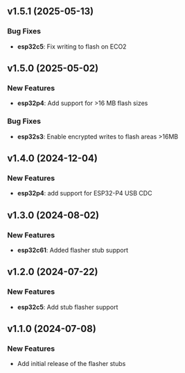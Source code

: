 ## v1.5.1 (2025-05-13)

### Bug Fixes

- **esp32c5**: Fix writing to flash on ECO2

## v1.5.0 (2025-05-02)

### New Features

- **esp32p4**: Add support for >16 MB flash sizes

### Bug Fixes

- **esp32s3**: Enable encrypted writes to flash areas >16MB

## v1.4.0 (2024-12-04)

### New Features

- **esp32p4**: add support for ESP32-P4 USB CDC

## v1.3.0 (2024-08-02)

### New Features

- **esp32c61**: Added flasher stub support

## v1.2.0 (2024-07-22)

### New Features

- **esp32c5**: Add stub flasher support

## v1.1.0 (2024-07-08)

### New Features

- Add initial release of the flasher stubs

